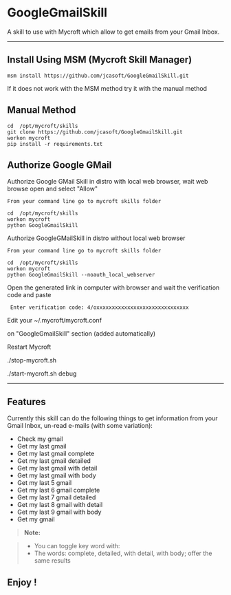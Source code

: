 GoogleGmailSkill
===================

A skill to use with Mycroft which allow to get emails from your Gmail Inbox.

----------


Install Using MSM (Mycroft Skill Manager)
-------------------

    msm install https://github.com/jcasoft/GoogleGmailSkill.git


If it does not work with the MSM method try it with the manual method


Manual Method
-------------------

    cd  /opt/mycroft/skills
    git clone https://github.com/jcasoft/GoogleGmailSkill.git
    workon mycroft
    pip install -r requirements.txt


Authorize Google GMail
-------------------

Authorize Google GMail Skill in distro with local web browser, wait web browse open and select "Allow"

    From your command line go to mycroft skills folder

    cd  /opt/mycroft/skills
    workon mycroft
    python GoogleGmailSkill

	
Authorize GoogleGMailSkill in distro without local web browser

    From your command line go to mycroft skills folder

    cd  /opt/mycroft/skills
    workon mycroft
    python GoogleGmailSkill --noauth_local_webserver

Open the generated link in computer with browser and wait the verification code and paste

     Enter verification code: 4/oxxxxxxxxxxxxxxxxxxxxxxxxxxxxxx   




Edit your ~/.mycroft/mycroft.conf

on "GoogleGmailSkill" section (added automatically)

Restart Mycroft

./stop-mycroft.sh

./start-mycroft.sh debug


----------


Features
--------------------

Currently this skill can do the following things to get information from your Gmail Inbox, un-read e-mails (with some variation):

- Check my gmail
- Get my last gmail
- Get my last gmail complete 
- Get my last gmail detailed
- Get my last gmail with detail 
- Get my last gmail with body   
- Get my last 5 gmail
- Get my last 6 gmail complete 
- Get my last 7 gmail detailed
- Get my last 8 gmail with detail 
- Get my last 9 gmail with body
- Get my gmail


> **Note:**

> - You can toggle key word with:
> - The words: complete, detailed, with detail, with body; offer the same results




**Enjoy !**
--------
